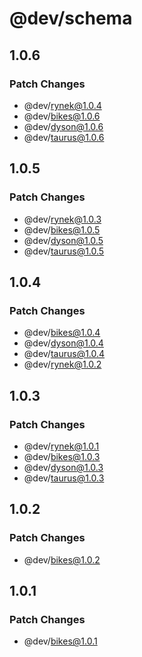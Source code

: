# @dev/schema

## 1.0.6

### Patch Changes

- @dev/rynek@1.0.4
- @dev/bikes@1.0.6
- @dev/dyson@1.0.6
- @dev/taurus@1.0.6

## 1.0.5

### Patch Changes

- @dev/rynek@1.0.3
- @dev/bikes@1.0.5
- @dev/dyson@1.0.5
- @dev/taurus@1.0.5

## 1.0.4

### Patch Changes

- @dev/bikes@1.0.4
- @dev/dyson@1.0.4
- @dev/taurus@1.0.4
- @dev/rynek@1.0.2

## 1.0.3

### Patch Changes

- @dev/rynek@1.0.1
- @dev/bikes@1.0.3
- @dev/dyson@1.0.3
- @dev/taurus@1.0.3

## 1.0.2

### Patch Changes

- @dev/bikes@1.0.2

## 1.0.1

### Patch Changes

- @dev/bikes@1.0.1
